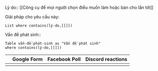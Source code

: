 Lý do:: [[Công cụ để mọi người chọn điều muốn làm hoặc bàn cho lần tới]]

Giải pháp cho yêu cầu này:
```dataview
List where contains(lý-do,[[]])
```

Vấn đề phát sinh::
```dataview
Table vấn-đề-phát-sinh as "Vấn đề phát sinh" 
where contains(lý-do,[[]])
```

|     | Google Form | Facebook Poll | Discord reactions |
| --- | ----------- | ------------- | ----------------- |
|     |             |               |                   |